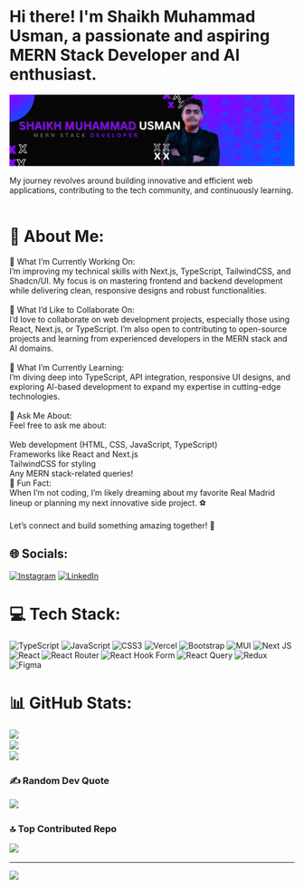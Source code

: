 # Hi there! I'm **Shaikh Muhammad Usman**, a passionate and aspiring **MERN Stack Developer** and AI enthusiast.  

![Shaikh Muhammad Usman - MERN Stack Developer](./banner.jpg)

My journey revolves around building innovative and efficient web applications, contributing to the tech community, and continuously learning.<br><br>
# 💫 About Me:
🔭 What I’m Currently Working On:<br>I’m improving my technical skills with Next.js, TypeScript, TailwindCSS, and Shadcn/UI.
My focus is on mastering frontend and backend development while delivering clean, responsive designs and robust functionalities.<br><br>
🤝 What I’d Like to Collaborate On:<br>I’d love to collaborate on web development projects, especially those using React, Next.js, or TypeScript. I’m also open to contributing to open-source projects and learning from experienced developers in the MERN stack and AI domains.<br><br>🌱 What I’m Currently Learning:<br>I’m diving deep into TypeScript, API integration, responsive UI designs, and exploring AI-based development to expand my expertise in cutting-edge technologies.<br><br>💬 Ask Me About:<br>Feel free to ask me about:<br><br>Web development (HTML, CSS, JavaScript, TypeScript)<br>Frameworks like React and Next.js<br>TailwindCSS for styling<br>Any MERN stack-related queries!<br>🎉 Fun Fact:<br>When I’m not coding, I’m likely dreaming about my favorite Real Madrid lineup or planning my next innovative side project. ⚽<br><br>Let’s connect and build something amazing together! 🚀


## 🌐 Socials:
[![Instagram](https://img.shields.io/badge/Instagram-%23E4405F.svg?logo=Instagram&logoColor=white)](https://instagram.com/shaikhmuhammadusman_official) [![LinkedIn](https://img.shields.io/badge/LinkedIn-%230077B5.svg?logo=linkedin&logoColor=white)](https://linkedin.com/in/shaikh-muhammad-usman-2403b52b4) 

# 💻 Tech Stack:
![TypeScript](https://img.shields.io/badge/typescript-%23007ACC.svg?style=for-the-badge&logo=typescript&logoColor=white) ![JavaScript](https://img.shields.io/badge/javascript-%23323330.svg?style=for-the-badge&logo=javascript&logoColor=%23F7DF1E) ![CSS3](https://img.shields.io/badge/css3-%231572B6.svg?style=for-the-badge&logo=css3&logoColor=white) ![Vercel](https://img.shields.io/badge/vercel-%23000000.svg?style=for-the-badge&logo=vercel&logoColor=white) ![Bootstrap](https://img.shields.io/badge/bootstrap-%238511FA.svg?style=for-the-badge&logo=bootstrap&logoColor=white) ![MUI](https://img.shields.io/badge/MUI-%230081CB.svg?style=for-the-badge&logo=mui&logoColor=white) ![Next JS](https://img.shields.io/badge/Next-black?style=for-the-badge&logo=next.js&logoColor=white) ![React](https://img.shields.io/badge/react-%2320232a.svg?style=for-the-badge&logo=react&logoColor=%2361DAFB) ![React Router](https://img.shields.io/badge/React_Router-CA4245?style=for-the-badge&logo=react-router&logoColor=white) ![React Hook Form](https://img.shields.io/badge/React%20Hook%20Form-%23EC5990.svg?style=for-the-badge&logo=reacthookform&logoColor=white) ![React Query](https://img.shields.io/badge/-React%20Query-FF4154?style=for-the-badge&logo=react%20query&logoColor=white) ![Redux](https://img.shields.io/badge/redux-%23593d88.svg?style=for-the-badge&logo=redux&logoColor=white) ![Figma](https://img.shields.io/badge/figma-%23F24E1E.svg?style=for-the-badge&logo=figma&logoColor=white)
# 📊 GitHub Stats:
![](https://github-readme-stats.vercel.app/api?username=S-M-Usman&theme=dark&hide_border=false&include_all_commits=false&count_private=false)<br/>
![](https://github-readme-streak-stats.herokuapp.com/?user=S-M-Usman&theme=dark&hide_border=false)<br/>
![](https://github-readme-stats.vercel.app/api/top-langs/?username=S-M-Usman&theme=dark&hide_border=false&include_all_commits=false&count_private=false&layout=compact)

### ✍️ Random Dev Quote
![](https://quotes-github-readme.vercel.app/api?type=vetical&theme=radical)

### 🔝 Top Contributed Repo
![](https://github-contributor-stats.vercel.app/api?username=S-M-Usman&limit=5&theme=dark&combine_all_yearly_contributions=true)

---
[![](https://visitcount.itsvg.in/api?id=S-M-Usman&icon=0&color=0)](https://visitcount.itsvg.in)

<!-- Proudly created with GPRM ( https://gprm.itsvg.in ) -->
